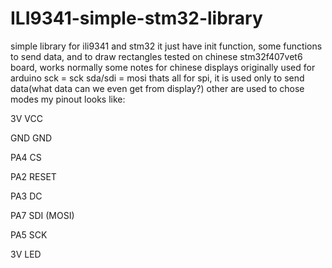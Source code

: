 # ILI9341-simple-stm32-library
simple library for ili9341 and stm32
it just have init function, some functions to send data, and to draw rectangles
tested on chinese stm32f407vet6 board, works normally
some notes for chinese displays originally used for arduino
sck = sck
sda/sdi = mosi
thats all for spi, it is used only to send data(what data can we even get from display?)
other are used to chose modes
my pinout looks like:
  
3V	VCC
  
GND	GND
  
PA4	CS
  
PA2	RESET
  
PA3	DC
  
PA7	SDI (MOSI)
  
PA5	SCK	
  
3V LED

